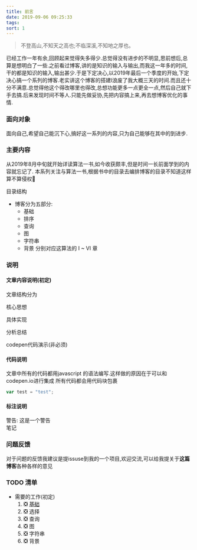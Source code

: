 ```yaml
---
title: 前言
date: 2019-09-06 09:25:33
tags:
sort: 1
---
```


> 不登高山,不知天之高也;不临深溪,不知地之厚也。

已经工作一年有余,回顾起来觉得失多得少.总觉得没有进步的不明显,思前想后,总算是想明白了一些.之前看过博客,讲的是知识的输入与输出,而我这一年多的时间,干的都是知识的输入,输出甚少.于是下定决心,以2019年最后一个季度的开始,下定决心搞一个系列的博客.老实讲这个博客的搭建l浪废了我大概三天的时间.而且还十分不满意.总觉得他这个得改哪里也得改,总想功能更多一点更全一点,然后自己就下手去搞.后来发现时间不等人.只能先做妥协,先把内容搞上来,再去想博客优化的事情.

### 面向对象

面向自己,希望自己能沉下心,搞好这一系列的内容,只为自己能够在其中的到进步.

### 主要内容

从2019年8月中旬就开始详读算法一书,如今收获颇丰,但是时间一长前面学到的内容就忘记了.
本系列关注与算法一书,根据书中的目录去编排博客的目录不知道这样算不算侵权🤣

目录结构

- 博客分为五部分:
  + 基础
  + 排序
  + 查询
  + 图
  + 字符串
  + 背景
分别对应这算法的 I ~ VI 章


### 说明

####  文章内容说明(初定)
文章结构分为

核心思想

具体实现

分析总结

codepen代码演示(非必须)


#### 代码说明
文章中所有的代码都用javascript 的语法编写.这样做的原因在于可以和codepen.io进行集成
所有代码都会用代码块包裹
```js
var test = "test";

```
#### 标注说明

<div class="warning">
  警告: <span>这是一个警告</span>
</div>
<div class="note">笔记</div>

### 问题反馈

  对于问题的反馈我建议是提issuse到我的一个项目,欢迎交流,可以给我提关于**这篇博客**各种各样的意见

### TODO 清单
+ 需要的工作(初定)
   1. ❎ [基础](/blog/基础)
   1. ❎ 选择
   1. ❎ 查询
   1. ❎ 图
   1. ❎ 字符串
   1. ❎ 背景
  